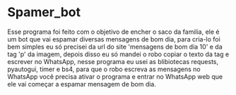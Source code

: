 # Spamer_bot

Esse programa foi feito com o objetivo de encher o saco da familia, ele é um bot que vai espamar diversas mensagens de bom dia, para cria-lo foi bem simples eu só precisei da url do site 'mensagens de bom dia 10' e da tag 'p' da imagem, depois disso eu só mandei o robo copiar o texto da tag e escrever no WhatsApp, nesse programa eu usei as blibiotecas requests, pyautogui, timer e bs4, para que o robo escreva as mensagens no WhatsApp você precisa ativar o programa e entrar no WhatsApp web que ele vai começar a espamar mensagem de bom dia.
